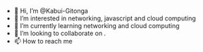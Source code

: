 - 👋 Hi, I’m @Kabui-Gitonga
- 👀 I’m interested in networking, javascript and cloud computing
- 🌱 I’m currently learning  networking and cloud computing
- 💞️ I’m looking to collaborate on .
- 📫 How to reach me 

<!---
Kabui-Gitonga/Kabui-Gitonga is a ✨ special ✨ repository because its `README.md` (this file) appears on your GitHub profile.
You can click the Preview link to take a look at your changes.
--->
